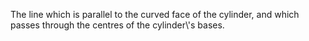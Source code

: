 The line which is parallel to the curved face of the cylinder, and which
passes through the centres of the cylinder\\'s bases.
